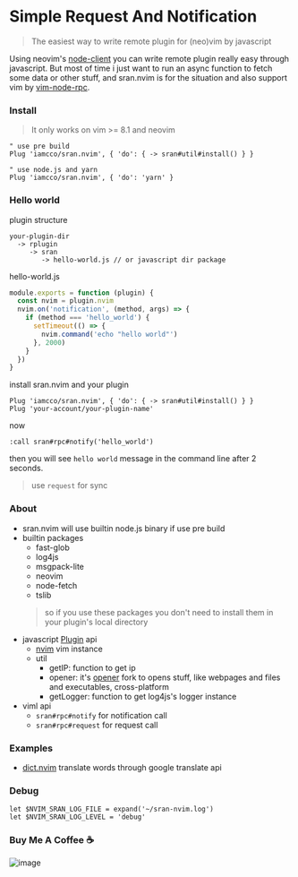 # Simple Request And Notification

> The easiest way to write remote plugin for (neo)vim by javascript

Using neovim's [node-client](https://github.com/neovim/node-client) you can write remote plugin really easy through javascript.
But most of time i just want to run an async function to fetch some data or other stuff, and sran.nvim is for the situation
and also support vim by [vim-node-rpc](https://github.com/neoclide/vim-node-rpc).

### Install

> It only works on vim >= 8.1 and neovim

```viml
" use pre build
Plug 'iamcco/sran.nvim', { 'do': { -> sran#util#install() } }

" use node.js and yarn
Plug 'iamcco/sran.nvim', { 'do': 'yarn' }
```

### Hello world

plugin structure

```
your-plugin-dir
  -> rplugin
     -> sran
        -> hello-world.js // or javascript dir package
```

hello-world.js

```javascript
module.exports = function (plugin) {
  const nvim = plugin.nvim
  nvim.on('notification', (method, args) => {
    if (method === 'hello_world') {
      setTimeout(() => {
        nvim.command('echo "hello world"')
      }, 2000)
    }
  })
}
```

install sran.nvim and your plugin

```viml
Plug 'iamcco/sran.nvim', { 'do': { -> sran#util#install() } }
Plug 'your-account/your-plugin-name'
```

now

```viml
:call sran#rpc#notify('hello_world')
```

then you will see `hello world` message in the command line after 2 seconds.

> use `request` for sync

### About

- sran.nvim will use builtin node.js binary if use pre build
- builtin packages
  - fast-glob
  - log4js
  - msgpack-lite
  - neovim
  - node-fetch
  - tslib
  > so if you use these packages you don't need to install them in your plugin's local directory
- javascript [Plugin](https://github.com/iamcco/sran.nvim/blob/8ea143449dd09f1b35b18976ed7c07efa8ca3f42/src/attach/plugin.ts#L6) api
  - [nvim](https://github.com/neovim/node-client) vim instance
  - util
    - getIP: function to get ip
    - opener: it's [opener](https://github.com/domenic/opener) fork to opens stuff, like webpages and files and executables, cross-platform
    - getLogger: function to get log4js's logger instance
- viml api
  - `sran#rpc#notify` for notification call
  - `sran#rpc#request` for request call

### Examples

- [dict.nvim](https://github.com/iamcco/dict.nvim) translate words through google translate api

### Debug

```viml
let $NVIM_SRAN_LOG_FILE = expand('~/sran-nvim.log')
let $NVIM_SRAN_LOG_LEVEL = 'debug'
```

### Buy Me A Coffee ☕️

![image](https://user-images.githubusercontent.com/5492542/42771079-962216b0-8958-11e8-81c0-520363ce1059.png)
